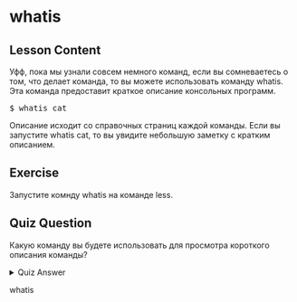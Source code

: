 # whatis

## Lesson Content

Уфф, пока мы узнали совсем немного команд, если вы сомневаетесь о том, что делает команда, то вы можете использовать команду whatis. Эта команда предоставит краткое описание консольных программ.

<pre>$ whatis cat</pre>

Описание исходит со справочных страниц каждой команды. Если вы запустите whatis cat, то вы увидите небольшую заметку с кратким описанием.

## Exercise

Запустите комнду whatis на команде less.

## Quiz Question

Какую команду вы будете использовать для просмотра короткого описания команды?

<details>
    <summary>Quiz Answer</summary>
</details>

whatis